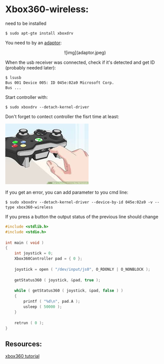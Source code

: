 # Xbox360-wireless:

need to be installed

```Shell
$ sudo apt-gte install xboxdrv
```

You need to by an [adaptor](https://www.amazon.com/Microsoft-Xbox-Wireless-Receiver-Windows/dp/B000HZFCT2/ref=sr_1_3?ie=UTF8&qid=1532506357&sr=8-3&keywords=xbox360+wireless+adaptor&refinements=p_72%3A2661618011):

<div style="text-align:center">![img](adaptor.jpeg)</div>

When the usb receiver was connected, check if it's detected and get ID (probably needed later):
```Shell
$ lsusb
Bus 001 Device 005: ID 045e:02a9 Microsoft Corp.
Bus ...
```

Start controller with:
```Shell
$ sudo xboxdrv --detach-kernel-driver
```

Don't forget to contect controller the fisrt time at least:

<dev style="text-align:center">![img](images.jpeg)</div>

If you get an error, you can add parameter to you cmd line:
```Shell
$ sudo xboxdrv --detach-kernel-driver --device-by-id 045e:02a9 -v --type xbox360-wireless
```

If you press a button the output status of the previous line should change

```C
#include <stdlib.h>
#include <stdio.h>

int main ( void )
{
	int joystick = 0;
	Xbox360Controller pad = { 0 };

	joystick = open ( "/dev/input/js0", O_RDONLY | O_NONBLOCK );
	
	getStatus360 ( joystick, &pad, true );

	while ( getStatus360 ( joystick, &pad, false ) )
	{
		printf ( "%d\n", pad.A );
		usleep ( 50000 );
	}

	retrun ( 0 );
}
```

## Resources:
[xbox360 tutorial](https://tutorials-raspberrypi.com/raspberry-pi-xbox-360-controller-wireless/)

